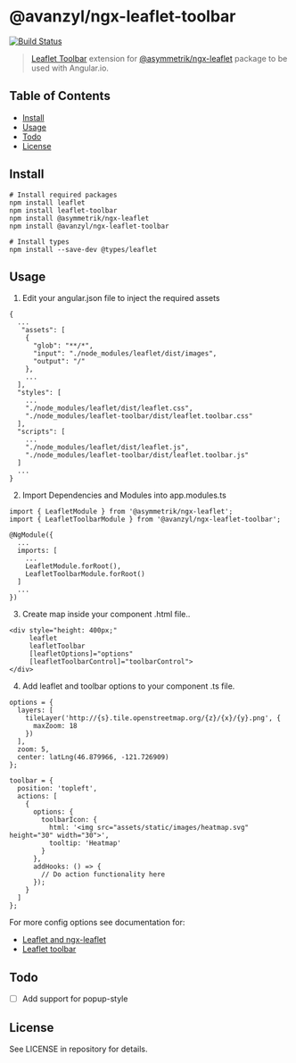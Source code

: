 # @avanzyl/ngx-leaflet-toolbar

[![Build Status][travis-image]][travis-url]

[travis-url]: https://travis-ci.org/Asymmetrik/ngx-template/
[travis-image]: https://travis-ci.org/Asymmetrik/ngx-template.svg

> [Leaflet Toolbar](https://github.com/Leaflet/Leaflet.toolbar) extension for [@asymmetrik/ngx-leaflet](https://github.com/Asymmetrik/ngx-leaflet) package to be used with Angular.io.


## Table of Contents
- [Install](#install)
- [Usage](#usage)
- [Todo](#todo)
- [License](#license)


## Install
```
# Install required packages
npm install leaflet
npm install leaflet-toolbar
npm install @asymmetrik/ngx-leaflet
npm install @avanzyl/ngx-leaflet-toolbar

# Install types
npm install --save-dev @types/leaflet
```

## Usage
1. Edit your angular.json file to inject the required assets
```
{
  ...
   "assets": [
    {
      "glob": "**/*",
      "input": "./node_modules/leaflet/dist/images",
      "output": "/"
    },
    ...
  ],
  "styles": [
    ...
    "./node_modules/leaflet/dist/leaflet.css",
    "./node_modules/leaflet-toolbar/dist/leaflet.toolbar.css"
  ],
  "scripts": [
    ...
    "./node_modules/leaflet/dist/leaflet.js",
    "./node_modules/leaflet-toolbar/dist/leaflet.toolbar.js"
  ]
  ...
}
```
2. Import Dependencies and Modules into app.modules.ts
```
import { LeafletModule } from '@asymmetrik/ngx-leaflet';
import { LeafletToolbarModule } from '@avanzyl/ngx-leaflet-toolbar';

@NgModule({
  ...
  imports: [
    ...
    LeafletModule.forRoot(),
    LeafletToolbarModule.forRoot()
  ]
  ...
})
```
3. Create map inside your component .html file..
```
<div style="height: 400px;"
     leaflet
     leafletToolbar
     [leafletOptions]="options"
     [leafletToolbarControl]="toolbarControl">
</div>
```
4. Add leaflet and toolbar options to your component .ts file.
```
options = {
  layers: [
    tileLayer('http://{s}.tile.openstreetmap.org/{z}/{x}/{y}.png', {
      maxZoom: 18
    })
  ],
  zoom: 5,
  center: latLng(46.879966, -121.726909)
};

toolbar = {
  position: 'topleft',
  actions: [
    {
      options: {
        toolbarIcon: {
          html: '<img src="assets/static/images/heatmap.svg" height="30" width="30">',
          tooltip: 'Heatmap'
        }
      },
      addHooks: () => {
        // Do action functionality here
      });
    }
  ]
};
```
For more config options see documentation for:

- [Leaflet and ngx-leaflet](https://github.com/Asymmetrik/ngx-leaflet)
- [Leaflet toolbar](https://github.com/Leaflet/Leaflet.toolbar)


## Todo
- [ ] Add support for popup-style

## License
See LICENSE in repository for details.
